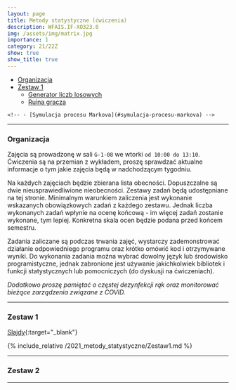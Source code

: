 ```yaml
---
layout: page
title: Metody statystyczne (ćwiczenia)
description: WFAIS.IF-XO323.0  
img: /assets/img/matrix.jpg
importance: 1
category: 21/22Z
show: true
show_title: true
---
```

<!-- no toc --> 
- [Organizacja](#organizacja)
- [Zestaw 1](#zestaw-1)
    - [Generator liczb losowych](#generator-liczb-losowych)
    - [Ruina gracza](#ruina-gracza)
<!-- - [Zestaw 2](#zestaw-2) -->
    <!-- - [Symulacja procesu Markova](#symulacja-procesu-markova) -->

---
### **Organizacja**

Zajęcia są prowadzonę w sali `G-1-08` we wtorki `od 10:00 do 13:10`.
Ćwiczenia są na przemian z wykładem, proszę sprawdzać aktualne informacje o
tym jakie zajęcia będą w nadchodzącym tygodniu. 

Na każdych zajęciach będzie zbierana lista obecności. Dopuszczalne są dwie nieusprawiedliwione nieobecności. 
Zestawy zadań będą udostępniane na tej stronie.
Minimalnym warunkiem zaliczenia jest wykonanie wskazanych obowiązkowych zadań z każdego zestawu.
Jednak liczba wykonanych zadań wpłynie na ocenę końcową - im więcej zadań zostanie wykonane, tym lepiej.
Konkretna skala ocen będzie podana przed końcem semestru. 

Zadania zaliczane są podczas trwania zajęć, wystarczy zademonstrować działanie odpowiedniego programu oraz krótko omówić kod i otrzymywane wyniki. Do wykonania zadania można wybrać dowolny język lub środowisko programistyczne, jednak zabronione jest używanie jakichkolwiek bibliotek i funkcji statystycznych lub pomocniczych (do dyskusji na ćwiczeniach).

*Dodatkowo proszę pamiętać o częstej dezynfekcji rąk oraz monitorować bieżące zarządzenia związane z COVID.*

<!-- Warunkiem zaliczenia jest wykonanie minimum 80% zadań z każdego zestawu
i obecnośc na zajęciach () -->
---

### **Zestaw 1**

[Slajdy](/_teaching/2021_metody_statystyczne/1_Urbanevych_2021.pdf){:target="_blank"}

{% include_relative /2021_metody_statystyczne/Zestaw1.md %}

---

### **Zestaw 2**

---